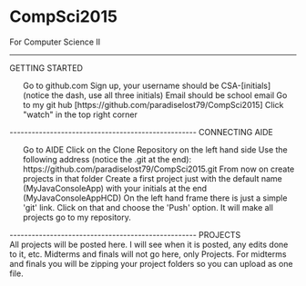# CompSci2015
For Computer Science II

---------------------------------------------------
GETTING STARTED<br/>
<ul>
Go to github.com
Sign up, your username should be CSA-[initials] (notice the dash, use all three initials)
Email should be school email
Go to my git hub [https://github.com/paradiselost79/CompSci2015]
Click "watch" in the top right corner
</ul>
---------------------------------------------------
CONNECTING AIDE<br/>
<ul>
Go to AIDE
Click on the Clone Repository on the left hand side
Use the following address (notice the .git at the end): https://github.com/paradiselost79/CompSci2015.git
From now on create projects in that folder
Create a first project just with the default name (MyJavaConsoleApp) with your initials at the end (MyJavaConsoleAppHCD)
On the left hand frame there is just a simple 'git' link. Click on that and choose the 'Push' option. It will make all projects go to my repository.
</ul>
---------------------------------------------------
PROJECTS<br/>
All projects will be posted here. I will see when it is posted, any edits done to it, etc. Midterms and finals will not go here, only Projects. For midterms and finals you will be zipping your project folders so you can upload as one file.
